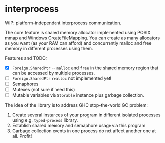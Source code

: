 # interprocess

WIP: platform-independent interprocess communication.

The core feature is shared memory allocator implemented using POSIX mmap and Windows CreateFileMapping.
You can create as many allocators as you want (as your RAM can afford) and
concurrently malloc and free memory in different processes using them.

Features and TODO:

  * [x] `Foreign.SharedPtr` -- `malloc` and `free` in the shared memory region
        that can be accessed by multiple processes.
  * [ ] `Foreign.SharedPtr` `realloc` not implemented yet!
  * [ ] Semaphores
  * [ ] Mutexes (not sure if need this)
  * [ ] Mutable variables via `Storable` instance plus garbage collection.

The idea of the library is to address GHC stop-the-world GC problem:

  1. Create several instances of your program in different isolated processes
     using e.g. `typed-process` library.
  2. Establish shared memory and semaphore usage via this program
  3. Garbage collection events in one process do not affect another one at all. Profit!
